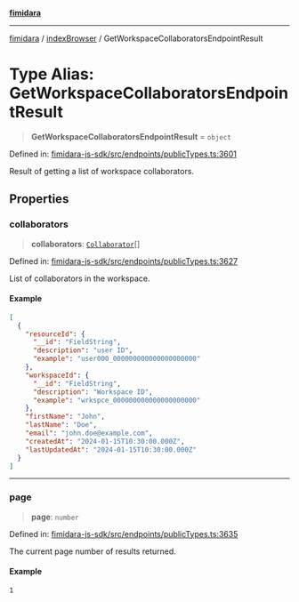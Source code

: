 [**fimidara**](../../README.md)

***

[fimidara](../../modules.md) / [indexBrowser](../README.md) / GetWorkspaceCollaboratorsEndpointResult

# Type Alias: GetWorkspaceCollaboratorsEndpointResult

> **GetWorkspaceCollaboratorsEndpointResult** = `object`

Defined in: [fimidara-js-sdk/src/endpoints/publicTypes.ts:3601](https://github.com/softkave/fimidara/blob/feac071900ab8644442d355e5cb5db9df2f34600/fimidara-js-sdk/src/endpoints/publicTypes.ts#L3601)

Result of getting a list of workspace collaborators.

## Properties

### collaborators

> **collaborators**: [`Collaborator`](Collaborator.md)[]

Defined in: [fimidara-js-sdk/src/endpoints/publicTypes.ts:3627](https://github.com/softkave/fimidara/blob/feac071900ab8644442d355e5cb5db9df2f34600/fimidara-js-sdk/src/endpoints/publicTypes.ts#L3627)

List of collaborators in the workspace.

#### Example

```json
[
  {
    "resourceId": {
      "__id": "FieldString",
      "description": "user ID",
      "example": "user000_000000000000000000000"
    },
    "workspaceId": {
      "__id": "FieldString",
      "description": "Workspace ID",
      "example": "wrkspce_000000000000000000000"
    },
    "firstName": "John",
    "lastName": "Doe",
    "email": "john.doe@example.com",
    "createdAt": "2024-01-15T10:30:00.000Z",
    "lastUpdatedAt": "2024-01-15T10:30:00.000Z"
  }
]
```

***

### page

> **page**: `number`

Defined in: [fimidara-js-sdk/src/endpoints/publicTypes.ts:3635](https://github.com/softkave/fimidara/blob/feac071900ab8644442d355e5cb5db9df2f34600/fimidara-js-sdk/src/endpoints/publicTypes.ts#L3635)

The current page number of results returned.

#### Example

```
1
```

